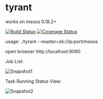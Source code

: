 tyrant
======
works on mesos 0.18.2+

[![Build Status](https://drone.io/github.com/ngaut/tyrant/status.png)](https://drone.io/github.com/ngaut/tyrant/latest)
[![Coverage Status](https://coveralls.io/repos/ngaut/tyrant/badge.png?branch=master)](https://coveralls.io/r/ngaut/tyrant)

usage:
./tyrant --master=zk://ip:port/mesos

open browser http://localhost:9090

Job List:

![Snapshot1](https://raw.githubusercontent.com/ngaut/tyrant/master/docs/snapshot/snapshot-1.png)

Task Running Status View:

![Snapshot2](https://raw.githubusercontent.com/ngaut/tyrant/master/docs/snapshot/snapshot-3.png)
